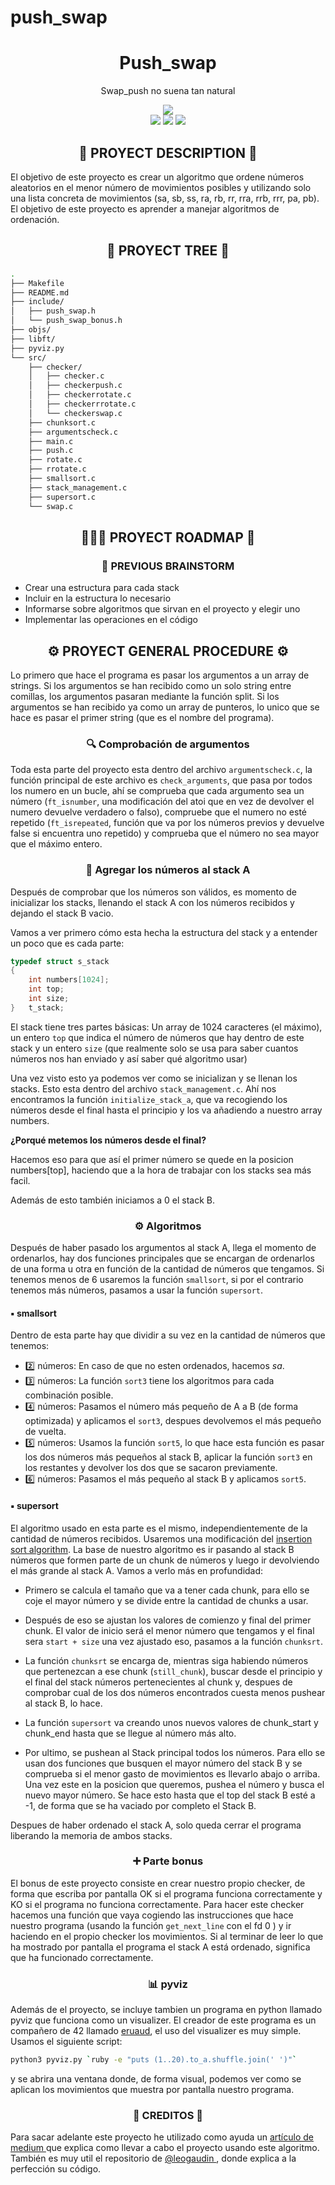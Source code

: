 # push_swap


<div align="center">
	<h1> Push_swap </h1>
	<p>Swap_push no suena tan natural</p>
	<img src="https://wakatime.com/badge/user/a0e860d2-9914-4fed-8143-b9fd5cf5e6c1/project/ff5bed0a-6c31-4609-95c8-643947ff70d3.svg?style=flat"/>
	<br />
	<img src="https://img.shields.io/badge/norme-OK-success?style=flat"/>
	<img src="https://img.shields.io/badge/leaks-Clear!-success?style=flat"/>
	<img src="https://img.shields.io/badge/-107%2F100-inactive?style=flat&logo=42&logoColor=000" />
</div>

<h2 align="center">📜 PROYECT DESCRIPTION 📜</h2>

El objetivo de este proyecto es crear un algoritmo que ordene números aleatorios en el menor número de movimientos posibles y utilizando solo
una lista concreta de movimientos (sa, sb, ss, ra, rb, rr, rra, rrb, rrr, pa, pb). El objetivo de este proyecto es aprender a manejar 
algoritmos de ordenación.

<h2 align="center">🌲 PROYECT TREE 🌲</h2>

```Bash
.
├── Makefile
├── README.md
├── include/
│   ├── push_swap.h
│   └── push_swap_bonus.h
├── objs/
├── libft/
├── pyviz.py
└── src/
    ├── checker/
    │   ├── checker.c
    │   ├── checkerpush.c
    │   ├── checkerrotate.c
    │   ├── checkerrrotate.c
    │   └── checkerswap.c
    ├── chunksort.c
    ├── argumentscheck.c
    ├── main.c
    ├── push.c
    ├── rotate.c
    ├── rrotate.c
    ├── smallsort.c
    ├── stack_management.c
    ├── supersort.c
    └── swap.c

```

<h2 align="center">🚶🏻‍♂️ PROYECT ROADMAP 🚶</h2>

<h3 align="center"> 🧠 PREVIOUS BRAINSTORM</h3>

*  Crear una estructura para cada stack
*  Incluir en la estructura lo necesario
*  Informarse sobre algoritmos que sirvan en el proyecto y elegir uno
*  Implementar las operaciones en el código

<h2 align="center">⚙️ PROYECT GENERAL PROCEDURE ⚙️</h2>

Lo primero que hace el programa es pasar los argumentos a un array de strings. Si los argumentos se han recibido como un solo string entre comillas, los argumentos pasaran mediante la función split. Si los argumentos se han recibido ya como un array de punteros, lo unico que se hace es pasar el primer string (que es el nombre del programa).

 <h3 align="center"> 🔍 Comprobación de argumentos </h3>

Toda esta parte del proyecto esta dentro del archivo `argumentscheck.c`, la función principal de este archivo es `check_arguments`, que pasa por todos los numero en un bucle, ahí se comprueba que cada argumento sea un número (`ft_isnumber`, una modificación del atoi que en vez de devolver el numero devuelve verdadero o falso), compruebe que el numero no esté repetido (`ft_isrepeated`, función que va por los números previos y devuelve false si encuentra uno repetido) y comprueba que el número no sea mayor que el máximo entero.

<h3 align="center"> 🔢 Agregar los números al stack A </h3>
Después de comprobar que los números son válidos, es momento de inicializar los stacks, llenando el stack A con los números recibidos y dejando el stack B vacio.

Vamos a ver primero cómo esta hecha la estructura del stack y a entender un poco que es cada parte:

```C
typedef struct s_stack
{
	int	numbers[1024];
	int	top;
	int	size;
}	t_stack;
```
El stack tiene tres partes básicas: Un array de 1024 caracteres (el máximo), un entero `top` que indica el número de números que hay dentro de este stack y un entero `size` (que realmente solo se usa para saber cuantos números nos han enviado y así saber qué algoritmo usar)

Una vez visto esto ya podemos ver como se inicializan y se llenan los stacks. Esto esta dentro del archivo `stack_management.c`. Ahí nos encontramos la función `initialize_stack_a`, que va recogiendo los números desde el final hasta el principio y los va añadiendo a nuestro array numbers. 

**¿Porqué metemos los números desde el final?**

Hacemos eso para que así el primer número se quede en la posicion numbers[top], haciendo que a la hora de trabajar con los stacks sea más facil.

Además de esto también iniciamos a 0 el stack B.

 <h3 align="center"> ⚙️ Algoritmos </h3>

 Después de haber pasado los argumentos al stack A, llega el momento de ordenarlos, hay dos funciones principales que se encargan de ordenarlos de una forma u otra en función de la cantidad de números que tengamos. Si tenemos menos de 6 usaremos la función `smallsort`, si por el contrario tenemos más números, pasamos a usar la función `supersort`. 

 <h4> ▪ smallsort </h4>

Dentro de esta parte hay que dividir a su vez en la cantidad de números que tenemos:

- 2️⃣ números: En caso de que no esten ordenados, hacemos *sa*.
- 3️⃣ números: La función `sort3` tiene los algoritmos para cada combinación posible.
- 4️⃣ números: Pasamos el número más pequeño de A a B (de forma optimizada) y aplicamos el `sort3`, despues devolvemos el más pequeño de vuelta.
- 5️⃣ números: Usamos la función `sort5`, lo que hace esta función es pasar los dos números más pequeños al stack B, aplicar la función `sort3` en los restantes y devolver los dos que se sacaron previamente.
- 6️⃣ números: Pasamos el más pequeño al stack B y aplicamos `sort5`.

 <h4> ▪ supersort </h4>
 El algoritmo usado en esta parte es el mismo, independientemente de la cantidad de números recibidos. Usaremos una modificación del <a href="https://en.wikipedia.org/wiki/Insertion_sort"> insertion sort algorithm</a>. La base de nuestro algoritmo es ir pasando al stack B números que formen parte de un chunk de números y luego ir devolviendo el más grande al stack A. Vamos a verlo más en profundidad:

- Primero se calcula el tamaño que va a tener cada chunk, para ello se coje el mayor número y se divide entre la cantidad de chunks a usar.

- Después de eso se ajustan los valores de comienzo y final del primer chunk. El valor de inicio será el menor número que tengamos y el final sera `start + size` una vez ajustado eso, pasamos a la función `chunksrt`. 

- La función `chunksrt` se encarga de, mientras siga habiendo números que pertenezcan a ese chunk (`still_chunk`), buscar desde el principio y el final del stack números pertenecientes al chunk y, despues de comprobar cual de los dos números encontrados cuesta menos pushear al stack B, lo hace.

- La función `supersort` va creando unos nuevos valores de chunk_start y chunk_end hasta que se llegue al número más alto. 

- Por ultimo, se pushean al Stack principal todos los números. Para ello se usan dos funciones que busquen el mayor número del stack B y se comprueba si el menor gasto de movimientos es llevarlo abajo o arriba. Una vez este en la posicion que queremos, pushea el número y busca el nuevo mayor número. Se hace esto hasta que el top del stack B esté a -1, de forma que se ha vaciado por completo el Stack B.

Despues de haber ordenado el stack A, solo queda cerrar el programa liberando la memoria de ambos stacks.

 <h3 align="center"> ➕ Parte bonus </h3>

 El bonus de este proyecto consiste en crear nuestro propio checker, de forma que escriba por pantalla OK si el programa funciona correctamente y KO si el programa no funciona correctamente. Para hacer este checker hacemos una función que vaya cogiendo las instrucciones que hace nuestro programa (usando la función `get_next_line` con el fd 0 ) y ir haciendo en el propio checker los movimientos. Si al terminar de leer lo que ha mostrado por pantalla el programa el stack A está ordenado, significa que ha funcionado correctamente.

  <h3 align="center"> 📊 pyviz </h3>

  Además de el proyecto, se incluye tambien un programa en python llamado pyviz que funciona como un visualizer. El creador de este programa es un compañero de 42 llamado <a href="https://github.com/o-reo/push_swap">eruaud</a>, el uso del visualizer es muy simple. Usamos el siguiente script:
  ```Bash
  python3 pyviz.py `ruby -e "puts (1..20).to_a.shuffle.join(' ')"`
  ```
  y se abrira una ventana donde, de forma visual, podemos ver como se aplican los movimientos que muestra por pantalla nuestro programa.

  <h3 align="center"> 🤝 CREDITOS 🤝 </h3>

  Para sacar adelante este proyecto he utilizado como ayuda un <a href="https://medium.com/@jamierobertdawson/push-swap-the-least-amount-of-moves-with-two-stacks-d1e76a71789a">artículo de medium </a> que explica como llevar a cabo el proyecto usando este algoritmo. También es muy util el repositorio de <a href="https://www.github.com/leogaudin/push_swap"> @leogaudin </a>, donde explica a la perfección su código.
